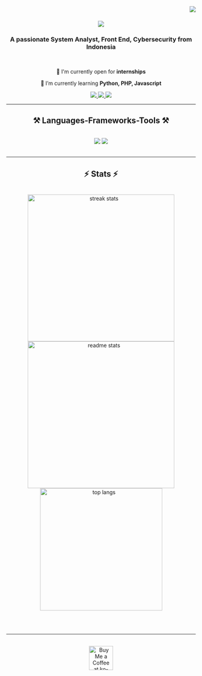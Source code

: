 <img align="right" src="https://visitor-badge.laobi.icu/badge?page_id=juanhkahfi.juanhkahfi" />

<h1 align="center">
    <img src="https://readme-typing-svg.herokuapp.com?font=Righteous&size=35&duration=4000&pause=1000&color=17FFFC&center=true&vCenter=true&random=false&width=500&height=70&lines=Hi+There!+%F0%9F%91%8B;I'm+Juan+Haniful+Kahfi!;" />
</h1>

<h3 align="center">A passionate System Analyst, Front End, Cybersecurity from Indonesia </h3>

<br/>

<div align="center">
 
 🔭 I'm currently open for **internships**
 
 🌱 I’m currently learning **Python, PHP, Javascript**

 </div>
 
<div align="center"> 
  <a href="mailto:juanhkahfi10@gmail.com">
    <img src="https://img.shields.io/badge/Gmail-333333?style=for-the-badge&logo=gmail&logoColor=red" />
  </a>
  <a href="https://www.linkedin.com/in/juanhkahfi/" target="_blank">
    <img src="https://img.shields.io/badge/LinkedIn-0077B5?style=for-the-badge&logo=linkedin&logoColor=white" target="_blank" />
  </a>
  <a href="https://juanhkahfi.github.io/portfolio-juan/" target="_blank">
     <img src="https://img.shields.io/badge/Portfolio-FF5722?style=for-the-badge&logo=todoist&logoColor=white" target="_blank" /> <!-- sqlite, safari, google-chrome are other good icon options -->
  </a>
</div>

 <hr/>
 
<h2 align="center">⚒️ Languages-Frameworks-Tools ⚒️</h2>
<br/>
<div align="center">
    <img src="https://skillicons.dev/icons?i=bootstrap,html,css,vscode,github,figma,tailwind,javascript" />
    <img src="https://skillicons.dev/icons?i=python,java,mysql,r" /><br>
</div>

<br/>

<hr/>

<h2 align="center">⚡ Stats ⚡</h2>
<br>
<div align=center>
  <img width=390 src="https://github-readme-streak-stats-salesp07.vercel.app/?user=salesp07&count_private=true&theme=react&border_radius=10" alt="streak stats"/>
  <img width=390 src="https://github-readme-stats-salesp07.vercel.app/api?username=salesp07&count_private=true&show_icons=true&theme=react&rank_icon=github&border_radius=10" alt="readme stats" />
  <br/>
  <img width=325 align="center" src="https://github-readme-stats-salesp07.vercel.app/api/top-langs/?username=salesp07&hide=HTML&langs_count=8&layout=compact&theme=react&border_radius=10&size_weight=0.5&count_weight=0.5&exclude_repo=github-readme-stats" alt="top langs" />
</div>

<br/><br/>

<hr/>

<br/>

<div align="center">
<a href='https://ko-fi.com/V7V4RAK9C' target='_blank'><img height='64' style='border:0px;height:64px;' src='https://storage.ko-fi.com/cdn/kofi1.png?v=3' border='0' alt='Buy Me a Coffee at ko-fi.com' /></a>
</div>

<br/>
